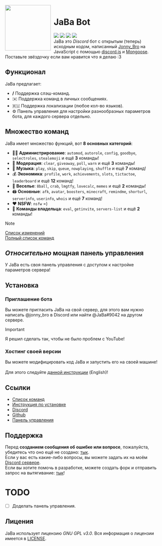 <img width="150" height="150" align="left" style="float: left; margin: 0 10px 0 0;" src="https://cdn.discordapp.com/attachments/1005529755296206940/1090005990717534269/af98d49ebc9bf28b40b45ed5a0a623b4.webp">

# JaBa Bot

[![](https://img.shields.io/discord/892727526911258654?logo=discord&&colorB=00BFFF&label=%D0%9A%D0%BE%D0%BF%D0%B8%D0%BF%D0%B0%D1%81%D1%82%D0%B5%D1%80%D1%8B&style=flat-square)](https://discord.gg/Ptkj2n9nzZ)
[![](https://img.shields.io/badge/discord.js-v14.13.0-blue.svg?logo=npm)](https://github.com/discordjs/discord.js)
[![](https://www.codefactor.io/repository/github/JonnyBro/JaBa/badge)](https://www.codefactor.io/repository/github/JonnyBro/JaBa)
[![](https://img.shields.io/github/license/JonnyBro/JaBa?label=%D0%9B%D0%B8%D1%86%D0%B5%D0%BD%D0%B7%D0%B8%D1%8F%20&style=flat-square)](https://github.com/JonnyBro/JaBa/blob/main/LICENSE)<br>
JaBa это *Discord* бот с открытым (теперь) исходным кодом, написанный [Jonny_Bro](https://github.com/JonnyBro) на JavaScript с помощью [discord.js](https://github.com/discordjs/discord.js) и [Mongoose](https://mongoosejs.com). Поставьте звёздочку если вам нравится что я делаю :3

## Функционал

JaBa предлагает:

* **/** Поддержка слэш-команд.
* ✉️ Поддержка команд в личных сообщениях.
* 🇷🇺 Поддержка локализации (любое кол-во языков).
* ⚙️ Панель управления для настройки разнообразных параметров бота, для каждого сервера отдельно.<br>

## Множество команд

JaBa имеет множество функций, вот **8 основных категорий**:

* 👩‍💼 **Администрирование**: `automod`, `autorole`, `config`, `goodbye`, `selectroles`, `stealemoji` и ещё **3** команды!
* 🚓 **Модерация**: `clear`, `giveaway`, `poll`, `warn` и ещё **3** команды!
* 🎵 **Музыка**: `play`, `skip`, `queue`, `nowplaying`, `shuffle` и ещё **7** команд!
* 💰 **Экономика**: `profile`, `work`, `achievements`, `slots`, `tictactoe`, `leaderboard` и ещё **12** команд!
* 👻 **Веселье**: `8ball`, `crab`, `lmgtfy`, `lovecalc`, `memes` и ещё **2** команды!
* 🖨️ **Основные**: `afk`, `avatar`, `boosters`, `minecraft`, `remindme`, `shorturl`, `serverinfo`, `userinfo`, `whois` и ещё **7** команд!
* ❤ **NSFW**: `nsfw` =)
* 👑 **Команды владельца**: `eval`, `getinvite`, `servers-list` и ещё **2** команды!

> [!NOTE]
> [Список изменений](/dashboard/docs/updates.md)\
> [Полный список команд](http://jababot.ru:8080/commands)

## *Относительно* мощная панель управления

У JaBa есть своя панель управления с доступом к настройке параметров сервера!
<!-- <img align="left" style="float: centrer; margin: 0 10px 0 0;" src="https://example.com" height="200" width="350"/>
<img align="center" style="float: left; margin: 0 10px 0 0;" src="https://example.com" height="200" width="350"/>
<img align="center" style="float: centrer; margin: 0 10px 0 0;" src="https://example.com" height="200" width="350"/> -->

## Установка

### Приглашение бота

Вы можете пригласить JaBa на свой сервер, для этого вам нужно написать @jonny_bro в Discord или найти @JaBa#9042 на другом сервере.
> [!IMPORTANT]
> Я решил сделать так, чтобы не было проблем с YouTube!

### Хостинг своей версии

Вы можете модифицировать код JaBa и запустить его на своей машине!\
\
Для этого следуйте [данной инструкции](https://github.com/JonnyBro/JaBa/wiki/Self-Hosting) (English)!

## Ссылки

* [Список команд](http://jababot.ru:8080/commands)
* [Инструкция по установке](https://github.com/JonnyBro/JaBa/wiki/Установка-JaBa-на-своей-машине)
* [Discord](https://discord.gg/Ptkj2n9nzZ)
* [Github](https://github.com/JonnyBro/JaBa/)
* [Панель управления](http://jababot.ru)

## Поддержка

Перед **созданием сообщения об ошибке или вопросе**, пожалуйста, убедитесь что оно ещё не создано: [тык](/issues).\
Если у вас есть какие-либо вопросы, вы можете задать их на моём [Discord сервере](https://discord.gg/NPkySYKMkN).\
Если вы хотите помочь в разработке, можете создать форк и отправить запрос на вытягивание: [тык](/pulls)!

# TODO

* [ ] Доделать панель управления.

## Лицения

JaBa использует лицензию *GNU GPL v3.0*. Вся информация о лицензии имеется в [LICENSE](LICENSE).
